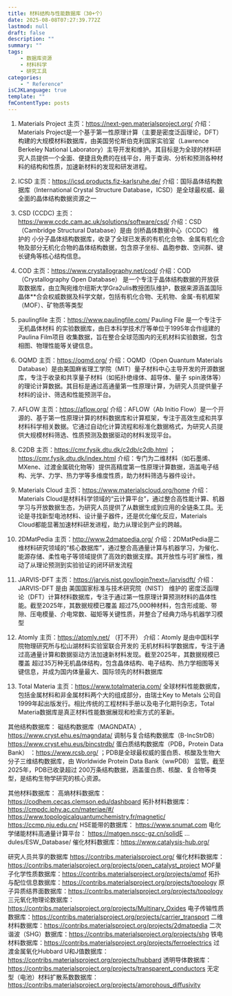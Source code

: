 ```yaml
---
title: 材料结构与性能数据库（30+个）
date: 2025-08-08T07:27:39.772Z
lastmod: null
draft: false
description: ""
summary: ""
tags:
    - 数据库资源
    - 材料科学
    - 研究工具
categories:
    - " Reference"
isCJKLanguage: true
template: ""
fmContentType: posts
---
```


1. Materials Project
主页：https://next-gen.materialsproject.org/
介绍：Materials Project是一个基于第一性原理计算（主要是密度泛函理论，DFT）构建的大规模材料数据库，由美国劳伦斯伯克利国家实验室（Lawrence Berkeley National Laboratory）主导开发和维护。其目标是为全球的材料研究人员提供一个全面、便捷且免费的在线平台，用于查询、分析和预测各种材料的结构和性质，加速新材料的发现和研发进程。


2. ICSD
主页：https://icsd.products.fiz-karlsruhe.de/
介绍：国际晶体结构数据库（International Crystal Structure Database，ICSD）是全球最权威、最全面的晶体结构数据资源之一


3. CSD (CCDC)
主页：https://www.ccdc.cam.ac.uk/solutions/software/csd/
介绍：CSD（Cambridge Structural Database）是由 剑桥晶体数据中心（CCDC） 维护的 小分子晶体结构数据库，收录了全球已发表的有机化合物、金属有机化合物及部分无机化合物的晶体结构数据，包含原子坐标、晶胞参数、空间群、键长键角等核心结构信息。


4. COD
主页：https://www.crystallography.net/cod/
介绍：COD（Crystallography Open Database） 是一个专注于晶体结构数据的开放获取数据库，由立陶宛维尔纽斯大学Gra2ulis教授团队维护，数据来源涵盖国际晶体**合会权威数据及科学文献，包括有机化合物、无机物、金属-有机框架（MOF）、矿物质等类型


5. paulingfile
主页：https://www.paulingfile.com/
Pauling File 是一个专注于 无机晶体材料 的实验数据库，由日本科学技术厅等单位于1995年合作组建的 Paulina Film项目 收集数据，旨在整合全球范围内的无机材料实验数据，包含相图、物理性能等关键信息。


6. OQMD
主页：https://oqmd.org/
介绍：OQMD（Open Quantum Materials Database）是由美国麻省理工学院（MIT）量子材料中心主导开发的开源数据库，专注于收录和共享量子材料（如拓扑绝缘体、超导体、量子 spin液体等）的理论计算数据。其目标是通过高通量第一性原理计算，为研究人员提供量子材料的设计、筛选和性能预测平台。


7. AFLOW
主页：https://aflow.org/
介绍：AFLOW（Ab Initio Flow）是一个开源的、基于第一性原理计算的材料数据库和计算框架，专注于高效生成和共享材料科学相关数据。它通过自动化计算流程和标准化数据格式，为研究人员提供大规模材料筛选、性质预测及数据驱动的材料发现平台。


8. C2DB
主页：https://cmr.fysik.dtu.dk/c2db/c2db.html ； https://cmr.fysik.dtu.dk/index.html
介绍：专门为二维材料（如石墨烯、MXene、过渡金属硫化物等）提供高精度第一性原理计算数据，涵盖电子结构、光学、力学、热力学等多维度性质，助力材料筛选与器件设计。


9. Materials Cloud
主页：https://www.materialscloud.org/home
介绍：Materials Cloud是材料科学领域的“云计算平台”，通过整合高性能计算、机器学习与开放数据生态，为研究人员提供了从数据生成到应用的全链条工具。无论是寻找新型电池材料、设计量子器件，还是优化催化反应，Materials Cloud都能显著加速材料研发进程，助力从理论到产业的跨越。


10. 2DMatPedia
主页：http://www.2dmatpedia.org/
介绍：2DMatPedia是二维材料研究领域的“核心数据库”，通过整合高通量计算与机器学习，为催化、能源存储、柔性电子等领域提供了高效的数据支撑。其开放性与可扩展性，推动了从理论预测到实验验证的闭环研发流程


11. JARVIS-DFT
主页：https://jarvis.nist.gov/login?next=/jarvisdft/
介绍：JARVIS-DFT 是由 美国国家标准与技术研究院（NIST） 维护的 密度泛函理论（DFT）计算材料数据库，专注于通过第一性原理计算预测材料的晶体性能。截至2025年，其数据规模已覆盖 超过75,000种材料，包含形成能、带隙、压电模量、介电常数、磁矩等关键性质，并整合了经典力场与机器学习模型


12. Atomly
主页：https://atomly.net/  （打不开）
介绍：Atomly 是由中国科学院物理研究所与松山湖材料实验室联合开发的 无机材料科学数据库，专注于通过高通量计算和数据驱动方法加速新材料发现。截至2025年，其数据规模已覆盖 超过35万种无机晶体结构，包含晶体结构、电子结构、热力学相图等关键信息，并成为国内体量最大、国际领先的材料数据库


13. Total Materia
主页：https://www.totalmateria.com/
全球材料性能数据库，包括金属材料和非金属材料两个大的组成部分，由瑞士Key to Metals 公司自1999年起出版发行。相比传统的工程材料手册以及电子化期刊杂志，Total Materia数据库是真正材料性能数据展现和检索方式的革新。


其他结构数据库：
磁结构数据库（MAGNDATA）, https://www.cryst.ehu.es/magndata/
调制与复合结构数据库（B-IncStrDB） https://www.cryst.ehu.eus/bincstrdb/
蛋白质结构数据库（PDB，Protein Data Bank） ：https://www.rcsb.org/ ；PDB是全球最权威的蛋白质、核酸及生物大分子三维结构数据库，由 Worldwide Protein Data Bank（wwPDB） 监管。截至2025年，PDB已收录超过 200万条结构数据，涵盖蛋白质、核酸、复合物等类型，是结构生物学研究的核心资源。


其他材料数据库：
高熵材料数据库：https://codhem.cecas.clemson.edu/dashboard
拓扑材料数据库：
https://cmpdc.iphy.ac.cn/materiae/#/
https://www.topologicalquantumchemistry.fr/magnetic/
https://ccmp.nju.edu.cn/
HSE能带的数据库： https://www.snumat.com
电化学储能材料高通量计算平台： https://matgen.nscc-gz.cn/solidE ... dules/ESW_Database/
催化材料数据库：https://www.catalysis-hub.org/


研究人员共享的数据库
https://contribs.materialsproject.org/
催化材料数据库：https://contribs.materialsproject.org/projects/open_catalyst_project
MOF量子化学性质数据库：https://contribs.materialsproject.org/projects/qmof
拓扑与配位信息数据库：https://contribs.materialsproject.org/projects/topology
原子异质结界面数据库：https://contribs.materialsproject.org/projects/topology
三元氧化物理论数据库：https://contribs.materialsproject.org/projects/Multinary_Oxides
电子传输性质数据库：https://contribs.materialsproject.org/projects/carrier_transport
二维材料数据库：https://contribs.materialsproject.org/projects/2dmatpedia
二次谐波（SHG）数据库：https://contribs.materialsproject.org/projects/shg
铁电材料数据库：https://contribs.materialsproject.org/projects/ferroelectrics
过渡金属氧化Hubbard U和J值数据库：https://contribs.materialsproject.org/projects/hubbard
透明导体数据库：https://contribs.materialsproject.org/projects/transparent_conductors
无定型（电池）材料扩散系数数据库： https://contribs.materialsproject.org/projects/amorphous_diffusivity